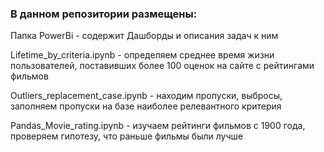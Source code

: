 ### В данном репозитории размещены:
Папка PowerBi - содержит Дашборды и описания задач к ним

Lifetime_by_criteria.ipynb - определяем среднее время жизни пользователей, поставивших более 100 оценок на сайте с рейтингами фильмов

Outliers_replacement_case.ipynb - находим пропуски, выбросы, заполняем пропуски на базе наиболее релевантного критерия

Pandas_Movie_rating.ipynb - изучаем рейтинги фильмов с 1900 года, проверяем гипотезу, что раньше фильмы были лучше



